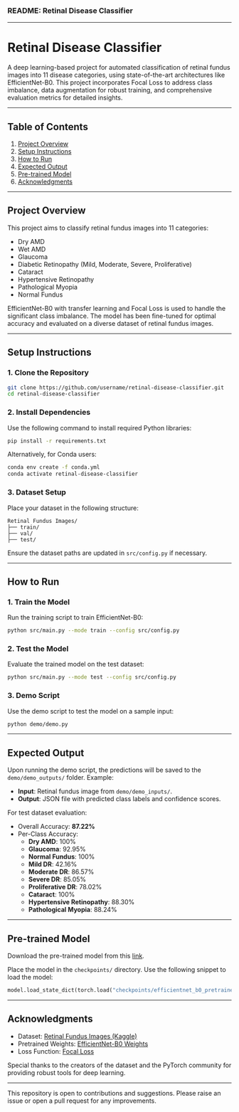 ### **README: Retinal Disease Classifier**

---

# **Retinal Disease Classifier**

A deep learning-based project for automated classification of retinal fundus images into 11 disease categories, using state-of-the-art architectures like EfficientNet-B0. This project incorporates Focal Loss to address class imbalance, data augmentation for robust training, and comprehensive evaluation metrics for detailed insights.

---

## **Table of Contents**
1. [Project Overview](#project-overview)
2. [Setup Instructions](#setup-instructions)
3. [How to Run](#how-to-run)
4. [Expected Output](#expected-output)
5. [Pre-trained Model](#pre-trained-model)
6. [Acknowledgments](#acknowledgments)

---

## **Project Overview**
This project aims to classify retinal fundus images into 11 categories:
- Dry AMD
- Wet AMD
- Glaucoma
- Diabetic Retinopathy (Mild, Moderate, Severe, Proliferative)
- Cataract
- Hypertensive Retinopathy
- Pathological Myopia
- Normal Fundus

EfficientNet-B0 with transfer learning and Focal Loss is used to handle the significant class imbalance. The model has been fine-tuned for optimal accuracy and evaluated on a diverse dataset of retinal fundus images.

---

## **Setup Instructions**
### **1. Clone the Repository**
```bash
git clone https://github.com/username/retinal-disease-classifier.git
cd retinal-disease-classifier
```

### **2. Install Dependencies**
Use the following command to install required Python libraries:
```bash
pip install -r requirements.txt
```

Alternatively, for Conda users:
```bash
conda env create -f conda.yml
conda activate retinal-disease-classifier
```

### **3. Dataset Setup**
Place your dataset in the following structure:
```
Retinal Fundus Images/
├── train/
├── val/
├── test/
```
Ensure the dataset paths are updated in `src/config.py` if necessary.

---

## **How to Run**
### **1. Train the Model**
Run the training script to train EfficientNet-B0:
```bash
python src/main.py --mode train --config src/config.py
```

### **2. Test the Model**
Evaluate the trained model on the test dataset:
```bash
python src/main.py --mode test --config src/config.py
```

### **3. Demo Script**
Use the demo script to test the model on a sample input:
```bash
python demo/demo.py
```

---

## **Expected Output**
Upon running the demo script, the predictions will be saved to the `demo/demo_outputs/` folder. Example:
- **Input**: Retinal fundus image from `demo/demo_inputs/`.
- **Output**: JSON file with predicted class labels and confidence scores.

For test dataset evaluation:
- Overall Accuracy: **87.22%**
- Per-Class Accuracy:
  - **Dry AMD**: 100%
  - **Glaucoma**: 92.95%
  - **Normal Fundus**: 100%
  - **Mild DR**: 42.16%
  - **Moderate DR**: 86.57%
  - **Severe DR**: 85.05%
  - **Proliferative DR**: 78.02%
  - **Cataract**: 100%
  - **Hypertensive Retinopathy**: 88.30%
  - **Pathological Myopia**: 88.24%

---

## **Pre-trained Model**
Download the pre-trained model from this [link](https://drive.google.com/example-link).

Place the model in the `checkpoints/` directory. Use the following snippet to load the model:
```python
model.load_state_dict(torch.load("checkpoints/efficientnet_b0_pretrained.pth"))
```

---

## **Acknowledgments**
- Dataset: [Retinal Fundus Images (Kaggle)](https://www.kaggle.com/datasets/kssanjaynithish03/retinal-fundus-images)
- Pretrained Weights: [EfficientNet-B0 Weights](https://pytorch.org/vision/main/models/generated/torchvision.models.efficientnet_b0.html)
- Loss Function: [Focal Loss](https://arxiv.org/abs/1708.02002)

Special thanks to the creators of the dataset and the PyTorch community for providing robust tools for deep learning.

---

This repository is open to contributions and suggestions. Please raise an issue or open a pull request for any improvements.